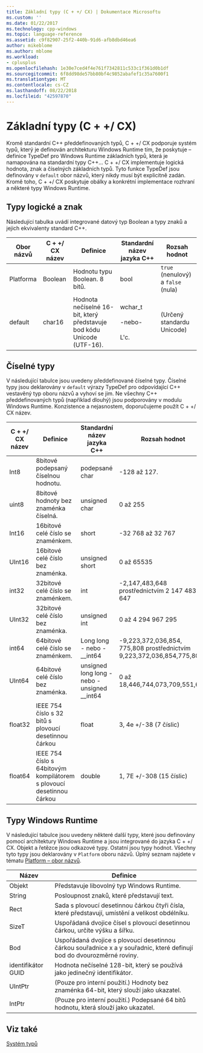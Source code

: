 ```yaml
---
title: Základní typy (C + +/ CX) | Dokumentace Microsoftu
ms.custom: ''
ms.date: 01/22/2017
ms.technology: cpp-windows
ms.topic: language-reference
ms.assetid: c9f82907-25f2-440b-91d6-afb8dbd46ea6
author: mikeblome
ms.author: mblome
ms.workload:
- cplusplus
ms.openlocfilehash: 1e30e7ced4f4e761f7342811c533c1f361d0b1df
ms.sourcegitcommit: 6f8dd98de57bb80bf4c9852abafef1c35a7600f1
ms.translationtype: MT
ms.contentlocale: cs-CZ
ms.lasthandoff: 08/22/2018
ms.locfileid: "42597870"
---
```

# <a name="fundamental-types-ccx"></a>Základní typy (C + +/ CX)
Kromě standardní C++ předdefinovaných typů, C + +/ CX podporuje systém typů, který je definován architekturu Windows Runtime tím, že poskytuje – definice TypeDef pro Windows Runtime základních typů, která je namapována na standardní typy C++... C + +/ CX implementuje logická hodnota, znak a číselných základních typů. Tyto funkce TypeDef jsou definovány v `default` obor názvů, který nikdy musí být explicitně zadán. Kromě toho, C + +/ CX poskytuje obálky a konkrétní implementace rozhraní a některé typy Windows Runtime.  
  
## <a name="boolean-and-character-types"></a>Typy logické a znak  
 Následující tabulka uvádí integrované datový typ Boolean a typy znaků a jejich ekvivalenty standard C++.  
  
|Obor názvů|C + +/ CX název|Definice|Standardní název jazyka C++|Rozsah hodnot|  
|---------------|-----------------------------------------------------------------------|----------------|-------------------------|---------------------|  
|Platforma|Boolean|Hodnotu typu Boolean. 8 bitů.|bool|`true` (nenulový) a `false` (nula)|  
|default|char16|Hodnota nečíselné 16-bit, který představuje bod kódu Unicode (UTF-16).|wchar_t<br /><br /> -nebo-<br /><br /> L'c.|(Určený standardu Unicode)|  
  
## <a name="numeric-types"></a>Číselné typy  
 V následující tabulce jsou uvedeny předdefinované číselné typy. Číselné typy jsou deklarovány v `default` výrazy TypeDef pro odpovídající C++ vestavěný typ oboru názvů a vyhoví se jim. Ne všechny C++ předdefinovaných typů (například dlouhý) jsou podporovány v modulu Windows Runtime. Konzistence a nejasnostem, doporučujeme použít C + +/ CX název.  
  
|C + +/ CX název|Definice|Standardní název jazyka C++|Rozsah hodnot|  
|-----------------------------------------------------------------------|----------------|-------------------------|---------------------|  
|Int8|8bitové podepsaný číselnou hodnotu.|podepsané char|-128 až 127.|  
|uint8|8bitové hodnoty bez znaménka číselná.|unsigned char|0 až 255|  
|Int16|16bitové celé číslo se znaménkem.|short|-32 768 až 32 767|  
|UInt16|16bitové celé číslo bez znaménka.|unsigned short|0 až 65535|  
|int32|32bitové celé číslo se znaménkem.|int|-2,147,483,648 prostřednictvím 2 147 483 647|  
|UInt32|32bitové celé číslo bez znaménka.|unsigned int|0 až 4 294 967 295|  
|int64|64bitové celé číslo se znaménkem.|Long long - nebo - __int64|-9,223,372,036,854, 775,808 prostřednictvím 9,223,372,036,854,775,807|  
|UInt64|64bitové celé číslo bez znaménka.|unsigned long long - nebo - unsigned __int64|0 až 18,446,744,073,709,551,615|  
|float32|IEEE 754 číslo s 32 bitů s plovoucí desetinnou čárkou|float|3, 4e +/-38 (7 číslic)|  
|float64|IEEE 754 číslo s 64bitovým kompilátorem s plovoucí desetinnou čárkou|double|1, 7E +/-308 (15 číslic)|  
  
## <a name="windows-runtime-types"></a>Typy Windows Runtime  
 V následující tabulce jsou uvedeny některé další typy, které jsou definovány pomocí architektury Windows Runtime a jsou integrované do jazyka C + +/ CX. Objekt a řetězce jsou odkazové typy. Ostatní jsou typy hodnot. Všechny tyto typy jsou deklarovány v `Platform` oboru názvů. Úplný seznam najdete v tématu [Platform – obor názvů](../cppcx/platform-namespace-c-cx.md).  
  
|Název|Definice|  
|----------|----------------|  
|Objekt|Představuje libovolný typ Windows Runtime.|  
|String|Posloupnost znaků, které představují text.|  
|Rect|Sada s plovoucí desetinnou čárkou čtyři čísla, které představují, umístění a velikost obdélníku.|  
|SizeT|Uspořádaná dvojice čísel s plovoucí desetinnou čárkou, určíte výšku a šířku.|  
|Bod|Uspořádaná dvojice s plovoucí desetinnou čárkou souřadnice x a y souřadnic, které definují bod do dvourozměrné roviny.|  
|identifikátor GUID|Hodnota nečíselné 128-bit, který se používá jako jedinečný identifikátor.|  
|UIntPtr|(Pouze pro interní použití.) Hodnoty bez znaménka 64-bit, který slouží jako ukazatel.|  
|IntPtr|(Pouze pro interní použití.)  Podepsané 64 bitů hodnotu, která slouží jako ukazatel.|  
  
## <a name="see-also"></a>Viz také  
 [Systém typů](../cppcx/type-system-c-cx.md)